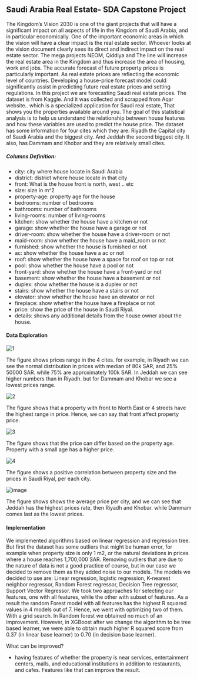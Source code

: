 ## Saudi Arabia Real Estate- SDA Capstone Project

The Kingdom’s Vision 2030 is one of the giant projects that will have a significant impact on all 
aspects of life in the Kingdom of Saudi Arabia, and in particular economically. One of the 
important economic areas in which the vision will have a clear impact is the real estate sector. 
Whoever looks at the vision document clearly sees its direct and indirect impact on the real estate 
sector. The mega projects NEOM, Qiddiya and The line will increase the real estate area in the 
Kingdom and thus increase the area of housing, work and jobs.
The accurate forecast of future property prices is particularly important. 
As real estate prices are reflecting the economic level of countries. Developing a house-price 
forecast model could significantly assist in predicting future real estate prices and setting 
regulations. 
  In this project we are forecasting Saudi real estate prices. The dataset is from Kaggle. And it was 
collected and scrapped from Aqar website.. which is a specialized application for Saudi real 
estate, That shows you the properties available around you. The goal of this statistical analysis is 
to help us understand the relationship between house features and how these variables are used 
to predict the house price.
The dataset has some information for four cites which they are: Riyadh the Capital city of Saudi 
Arabia and the biggest city. And Jeddah the second biggest city. It also, has Dammam and 
Khobar and they are relatively small cites.
##### Columns Definition:
- city: city where house locate in Saudi Arabia
- district: district where house locate in that city
- front: What is the house front is north, west .. etc
- size: size in m^2
- property-age: property age for the house 
- bedrooms: number of bedrooms 
- bathrooms: number of bathrooms
- living-rooms: number of living-rooms 
- kitchen: show whether the house have a kitchen or not 
- garage: show whether the house have a garage or not 
- driver-room: show whether the house have a driver-room or not
- maid-room: show whether the house have a maid_room or not
- furnished: show whether the house is furnished or not
- ac: show whether the house have a ac or not
- roof: show whether the house have a space for roof on top or not
- pool: show whether the house have a pool or not
- front-yard: show whether the house have a front-yard or not
- basement: show whether the house have a basement or not
- duplex: show whether the house is a duplex or not
- stairs: show whether the house have a stairs or not
- elevator: show whether the house have an elevator or not
- fireplace: show whether the house have a fireplace or not
- price: show the price of the house in Saudi Riyal. 
- details: shows any additional details from the house owner about the house.

#### Data Exploration

![1](https://user-images.githubusercontent.com/105590616/188983031-573f239b-249c-45b0-8c94-7b31133f680f.png)

The figure shows prices range in the 4 cites. for example, in Riyadh we can see the 
normal distribution in prices with median of 80k SAR, and 25% 50000 SAR. while 75% 
are approximately 100k SAR. In Jeddah we can see higher numbers than in Riyadh. but 
for Dammam and Khobar we see a lowest prices range.


![2](https://user-images.githubusercontent.com/105590616/188985393-8634750e-79ac-494d-9f95-7004bdc73f53.png)

The figure shows that a property with front to North East or 4 streets have the highest 
range in price. Hence, we can say that front affect property price.


![3](https://user-images.githubusercontent.com/105590616/188985525-4d91743a-e478-4d07-bfa2-46adc3fa66c7.png)

The figure shows that the price can differ based on the property age. Property with a 
small age has a higher price.


![4](https://user-images.githubusercontent.com/105590616/188985689-f3331ca9-057d-4860-9223-5656054e32b7.png)

The figure shows a positive correlation between property size and the prices in Saudi Riyal, per each city. 


![image](https://user-images.githubusercontent.com/105590616/188985141-9d904b42-46aa-45c5-b6e7-b7eb72820a44.png)

The figure shows shows the average price per city, and we can see that Jeddah has the 
highest prices rate, then Riyadh and Khobar. while Dammam comes last as the lowest 
prices.

#### Implementation
We implemented algorithms based on linear regression and regression tree. 
But first the dataset has some outliers that might be human error, for example when property 
size is only 1 m2, or the natural deviations in prices where a house reaches 1,700,000 SAR.
Removing outliers that are due to the nature of data is not a good practice of course, but in 
our case we decided to remove them as they added noise to our models.
The models we decided to use are: Linear regression, logistic regression, K-nearest 
neighbor regressor, Random Forest regressor, Decision Tree regressor, Support Vector 
Regressor.
We took two approaches for selecting our features, one with all features, while the other 
with subset of features.
As a result the random Forest model with all features has the highest R squared values in 4 models out of 7.
Hence, we went with optimizing two of them. With a grid search.
In Random forest we obtained no much of an improvement. However, in XGBoost after 
we change the algorithm to be tree based learner, we were able to obtain much higher R 
squared score from 0.37 (in linear base learner) to 0.70 (in decision base learner).

What can be improved? 
- having features of whether the property is near services, entertainment centers, malls, and educational institutions in addition to restaurants, and cafes. Features like that can improve the result.

